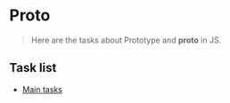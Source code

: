 # Proto

> Here are the tasks about Prototype and __proto__ in JS.

## Task list

- [Main tasks](https://github.com/Vahan11/first_repo/tree/main/lesson-15-19-05-2021/main-tasks)